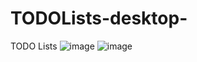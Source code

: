 # TODOLists-desktop-
TODO Lists
![image](https://user-images.githubusercontent.com/107544695/226729641-2df11335-5708-497b-ab9c-a6abd1f02d19.png)
![image](https://user-images.githubusercontent.com/107544695/226729488-a653f388-69ac-4831-bc37-05a31b1e9da2.png)


